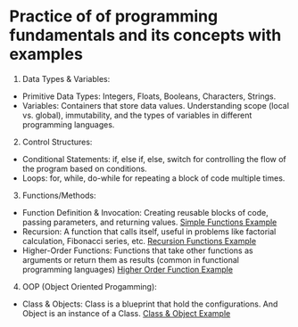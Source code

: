 # Practice of of programming fundamentals and its concepts with examples

1. Data Types & Variables:
- Primitive Data Types: Integers, Floats, Booleans, Characters, Strings.
- Variables: Containers that store data values. Understanding scope (local vs. global), immutability, and the types of variables in different programming languages.

2. Control Structures:
- Conditional Statements: if, else if, else, switch for controlling the flow of the program based on conditions.
- Loops: for, while, do-while for repeating a block of code multiple times.

3. Functions/Methods:
- Function Definition & Invocation: Creating reusable blocks of code, passing parameters, and returning values. [Simple Functions Example](https://github.com/dwarkesh8/IT-fundamentals-and-revision/blob/main/programming/functions/simple-functions.js)
- Recursion: A function that calls itself, useful in problems like factorial calculation, Fibonacci series, etc. [Recursion Functions Example](https://github.com/dwarkesh8/IT-fundamentals-and-revision/blob/main/programming/functions/recursion-function.js)
- Higher-Order Functions: Functions that take other functions as arguments or return them as results (common in functional programming languages) [Higher Order Function Example](https://github.com/dwarkesh8/IT-fundamentals-and-revision/blob/main/programming/functions/higher-order-function.js)

4. OOP (Object Oriented Progamming):
- Class & Objects: Class is a blueprint that hold the configurations. And Object is an instance of a Class. [Class & Object Example](https://github.com/dwarkesh8/IT-fundamentals-and-revision/blob/main/programming/OOP/class-and-object.js)